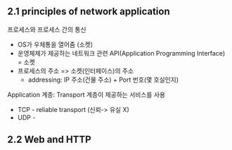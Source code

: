 ## **2.1 principles of network application**

프로세스와 프로세스 간의 통신
* OS가 우체통을 열어줌 (소켓)
* 운영체제가 제공하는 네트워크 관련 API(Application Programming Interface) = 소켓
* 프로세스의 주소 => 소켓(인터페이스)의 주소
    * addressing: IP 주소(건물 주소) + Port 번호(몇 호실인지)

Application 계층: Transport 계층이 제공하는 서비스를 사용
* TCP - reliable transport (신뢰-> 유실 X)
* UDP -


## **2.2 Web and HTTP**

